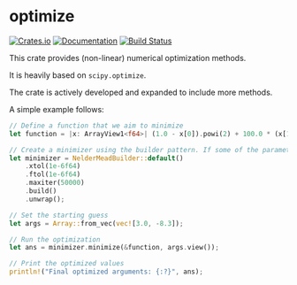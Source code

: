 # optimize

[![Crates.io](https://img.shields.io/crates/v/optimize.svg)](https://crates.io/crates/optimize)
[![Documentation](https://docs.rs/optimize/badge.svg)](https://docs.rs/optimize/)
[![Build Status](https://travis-ci.org/to266/optimize.svg?branch=master)](https://travis-ci.org/to266/optimize)

This crate provides (non-linear) numerical optimization methods.

It is heavily based on `scipy.optimize`.

The crate is actively developed and expanded to include more methods.

A simple example follows:

```rust
// Define a function that we aim to minimize
let function = |x: ArrayView1<f64>| (1.0 - x[0]).powi(2) + 100.0 * (x[1] - x[0].powi(2)).powi(2);

// Create a minimizer using the builder pattern. If some of the parameters are not given, default values are used.
let minimizer = NelderMeadBuilder::default()
    .xtol(1e-6f64)
    .ftol(1e-6f64)
    .maxiter(50000)
    .build()
    .unwrap();

// Set the starting guess
let args = Array::from_vec(vec![3.0, -8.3]);

// Run the optimization
let ans = minimizer.minimize(&function, args.view());

// Print the optimized values
println!("Final optimized arguments: {:?}", ans);
```
